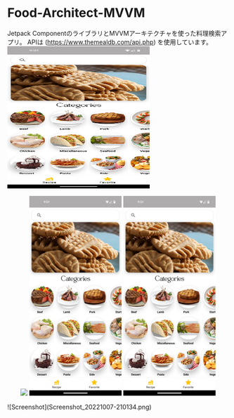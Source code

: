 # Food-Architect-MVVM
Jetpack ComponentのライブラリとMVVMアーキテクチャを使った料理検索アプリ。
APIは (https://www.themealdb.com/api.php)
を使用しています。
<img src="Screenshot_20221007-210134.png" width="324" height="324">

<p align="center">
  <img src="Screenshot_20221007-210134.png6" height="455">
  <img src="Screenshot_20221007-210134.png" height="455">
  <img src="Screenshot_20221007-210134.png" height="455">
</p>
![Screenshot](Screenshot_20221007-210134.png)
